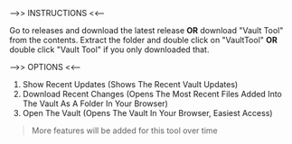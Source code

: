 -->> INSTRUCTIONS <<-- 

Go to releases and download the latest release **OR** download "Vault Tool" from the contents.
Extract the folder and double click on "VaultTool" **OR** double click "Vault Tool" if you only downloaded that.

-->> OPTIONS <<--

1. Show Recent Updates (Shows The Recent Vault Updates)
2. Download Recent Changes (Opens The Most Recent Files Added Into The Vault As A Folder In Your Browser)
3. Open The Vault (Opens The Vault In Your Browser, Easiest Access)

> More features will be added for this tool over time 
